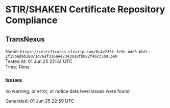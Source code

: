 # STIR/SHAKEN Certificate Repository Compliance

## TransNexus

Name: `https://certificates.clearip.com/0c4e235f-3e3e-4dd3-bbfc-2f15badab180/1d76af316aee7343018fb082f46cc5b9.pem`\
Tested At: 01 Jun 25 22:54 UTC\
Time: 14ms

### Issues

no warning, or error, or notice date level issues were found

Generated: 01 Jun 25 22:59 UTC